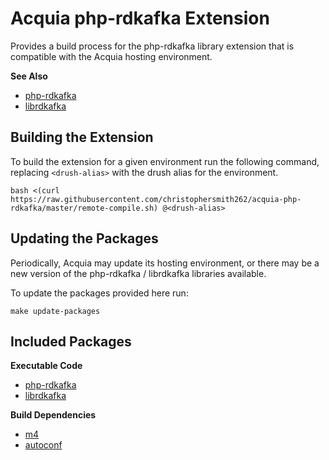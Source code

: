 # Acquia php-rdkafka Extension

Provides a build process for the php-rdkafka library extension that is
compatible with the Acquia hosting environment.

**See Also**

* [php-rdkafka](https://github.com/arnaud-lb/php-rdkafka)
* [librdkafka](https://github.com/edenhill/librdkafka)

## Building the Extension

To build the extension for a given environment run the following command, replacing `<drush-alias>` with the drush alias for the environment.

```
bash <(curl https://raw.githubusercontent.com/christophersmith262/acquia-php-rdkafka/master/remote-compile.sh) @<drush-alias>
```

## Updating the Packages

Periodically, Acquia may update its hosting environment, or there may be a new
version of the php-rdkafka / librdkafka libraries available.

To update the packages provided here run:

```
make update-packages
```

## Included Packages

**Executable Code**

* [php-rdkafka](https://github.com/arnaud-lb/php-rdkafka)
* [librdkafka](https://github.com/edenhill/librdkafka)

**Build Dependencies**

* [m4](https://www.gnu.org/software/m4)
* [autoconf](https://www.gnu.org/software/autoconf)
